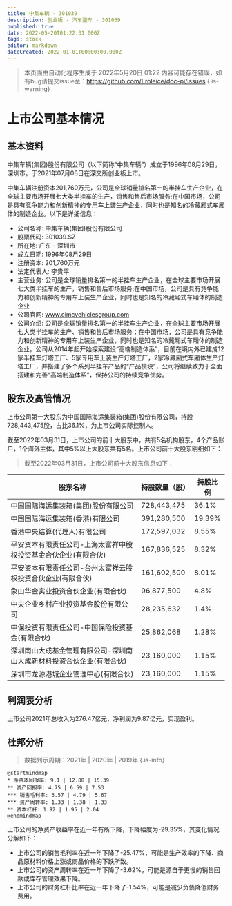 ```yaml
---
title: 中集车辆 - 301039
description: 创业板 - 汽车整车 - 301039
published: true
date: 2022-05-20T01:22:31.000Z
tags: stock
editor: markdown
dateCreated: 2022-01-01T00:00:00.000Z
---
```


> 本页面由自动化程序生成于 2022年5月20日 01:22
> 内容可能存在错误，如有bug请提交issue至：https://github.com/Eroleice/doc-pi/issues
{.is-warning}

# 上市公司基本情况

## 基本资料

中集车辆(集团)股份有限公司（以下简称“中集车辆”）成立于1996年08月29日，深圳市。于2021年07月08日在深交所创业板上市。

中集车辆注册资本201,760万元，公司是全球销量排名第一的半挂车生产企业，在全球主要市场开展七大类半挂车的生产，销售和售后市场服务;在中国市场，公司是具有竞争能力和创新精神的专用车上装生产企业，同时也是知名的冷藏厢式车厢体的制造企业。以下是详细信息：

- 公司名称: 中集车辆(集团)股份有限公司
- 股票代码: 301039.SZ
- 所在地: 广东 - 深圳市
- 成立日期: 1996年08月29日
- 注册资本: 201,760万元
- 法定代表人: 李贵平
- 主营业务: 公司是全球销量排名第一的半挂车生产企业，在全球主要市场开展七大类半挂车的生产，销售和售后市场服务;在中国市场，公司是具有竞争能力和创新精神的专用车上装生产企业，同时也是知名的冷藏厢式车厢体的制造企业
- 公司官网: www.cimcvehiclesgroup.com
- 公司介绍: 公司是全球销量排名第一的半挂车生产企业，在全球主要市场开展七大类半挂车的生产、销售和售后市场服务；在中国市场，公司是具有竞争能力和创新精神的专用车上装生产企业，同时也是知名的冷藏厢式车厢体的制造企业。公司从2014年起开始探索建设“高端制造体系”，目前在境内外已建成12家半挂车灯塔工厂、5家专用车上装生产灯塔工厂，2家冷藏厢式车厢体生产灯塔工厂，并搭建了多个系列半挂车产品的“产品模块”，公司将继续致力于全面搭建和完善“高端制造体系”，保持公司的持续竞争优势。


## 股东及高管情况

上市公司第一大股东为中国国际海运集装箱(集团)股份有限公司，持股728,443,475股，占比36.1%，为上市公司实际控制人。

截至2022年03月31日，上市公司的前十大股东中，共有5名机构股东，4个产品账户，1个海外主体，其中5%以上大股东共有5名。上市公司前十大股东明细如下：

> 截至2022年03月31日，上市公司前十大股东信息如下：

| 股东名称 | 持股数量（股） | 持股比例 |
| --- | --- | --- |
| 中国国际海运集装箱(集团)股份有限公司 | 728,443,475 | 36.1% |
| 中国国际海运集装箱(香港)有限公司 | 391,280,500 | 19.39% |
| 香港中央结算(代理人)有限公司 | 172,597,032 | 8.55% |
| 平安资本有限责任公司-上海太富祥中股权投资基金合伙企业(有限合伙) | 167,836,525 | 8.32% |
| 平安资本有限责任公司-台州太富祥云股权投资合伙企业(有限合伙) | 161,602,500 | 8.01% |
| 象山华金实业投资合伙企业(有限合伙) | 96,877,500 | 4.8% |
| 中央企业乡村产业投资基金股份有限公司 | 28,235,632 | 1.4% |
| 中保投资有限责任公司-中国保险投资基金(有限合伙) | 25,862,068 | 1.28% |
| 深圳南山大成基金管理有限公司-深圳南山大成新材料投资合伙企业(有限合伙) | 23,160,000 | 1.15% |
| 深圳市龙源港城企业管理中心(有限合伙) | 23,160,000 | 1.15% |




## 利润表分析

上市公司2021年总收入为276.47亿元，净利润为9.87亿元，实现盈利。

## 杜邦分析

> 数据列示周期：2021年 | 2020年 | 2019年
{.is-info}

```plantuml
@startmindmap
* 净资本回报率: 9.1 | 12.88 | 15.39
** 资产回报率: 4.75 | 6.59 | 7.53
*** 销售毛利率: 3.57 | 4.79 | 5.67
*** 资产周转率: 1.33 | 1.38 | 1.33
** 资本杠杆: 1.92 | 1.95 | 2.04
@endmindmap
```

上市公司的净资产收益率在近一年有所下降，下降幅度为-29.35%，其变化情况分解如下：
- 上市公司的销售毛利率在近一年下降了-25.47%，可能是生产效率的下降、商品原材料价格上涨或商品价格的下跌所致。
- 上市公司的资产周转率在近一年下降了-3.62%，可能是源自于更慢的销售回款或库存管理效果下降。
- 上市公司的财务杠杆比率在近一年下降了-1.54%，可能是减少负债降低财务费用。


